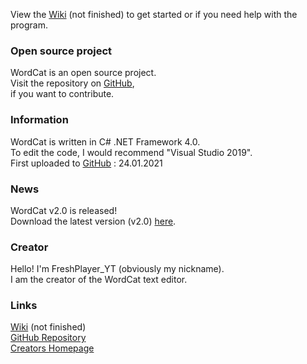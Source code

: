 View the [Wiki](https://github.com/FreshPlayer/WordCat/wiki) (not finished) to get started or if you need help with the program.

### Open source project

WordCat is an open source project.\
Visit the repository on [GitHub](https://github.com/FreshPlayer/WordCat),\
if you want to contribute.

### Information

WordCat is written in C# .NET Framework 4.0.\
To edit the code, I would recommend "Visual Studio 2019".\
First uploaded to [GitHub](https://github.com/FreshPlayer/WordCat) : 24.01.2021

### News

WordCat v2.0 is released!\
Download  the latest version (v2.0) [here](https://github.com/FreshPlayer/WordCat/releases/tag/v2.0).

### Creator

Hello! I'm FreshPlayer_YT (obviously my nickname).\
I am the creator of the WordCat text editor. 

### Links

[Wiki](https://github.com/FreshPlayer/WordCat/wiki) (not finished)\
[GitHub Repository](https://github.com/FreshPlayer/WordCat)\
[Creators Homepage](https://www.freshplayeryt.com/)

